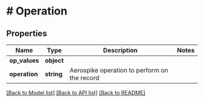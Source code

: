 # # Operation

## Properties

Name | Type | Description | Notes
------------ | ------------- | ------------- | -------------
**op_values** | **object** |  |
**operation** | **string** | Aerospike operation to perform on the record |

[[Back to Model list]](../../README.md#models) [[Back to API list]](../../README.md#endpoints) [[Back to README]](../../README.md)
